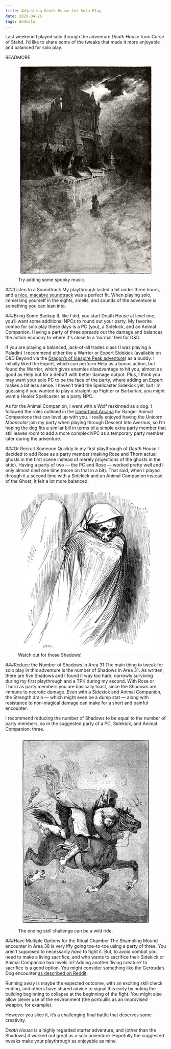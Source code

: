 ```yaml
---
title: Adjusting Death House for Solo Play
date: 2020-04-26
tags: dndsolo
---
```


Last weekend I played solo through the adventure _Death House_ from Curse of Stahd. I‘d like to share some of the tweaks that made it more enjoyable and balanced for solo play. 

READMORE

<figure>
  <img class="box" src="/images/castle.jpg" alt="A spooky castle">
  <figcaption>Try adding some spooky music.</figcaption>
</figure>

###Listen to a Soundtrack
My playthrough lasted a bit under three hours, and [a nice, macabre soundtrack](https://www.youtube.com/watch?v=GOTyzCntzJo) was a perfect fit. When playing solo, immersing yourself in the sights, smells, and sounds of the adventure is something you can lean into. 

###Bring Some Backup
If, like I did, you start Death House at level one, you’ll want some additional NPCs to round out your party. My favorite combo for solo play these days is a PC (you), a Sidekick, and an Animal Companion. Having a party of three spreads out the damage and balances the action econony to where it's close to a ’normal‘ feel for D&D. 

If you are playing a balanced, jack-of-all trades class (I was playing a Paladin) I recommend either the a Warrior or Expert Sidekick (available on D&D Beyond via the [Dragon’s of Icespire Peak adventure](https://www.dndbeyond.com/sources/doip)) as a buddy. I initially liked the Expert, which can perform Help as a bonus action, but found the Warrior, which gives enemies disadvantage to hit you, almost as good as Help but for a debuff with better damage output. Plus, I think you may want your solo PC to be the face of the party, where adding an Expert makes a bit less sense. I haven’t tried the Spellcaster Sidekick yet, but I’m guessing if you wanted to play a straight-up Fighter or Barbarian, you might want a Healer Spellcaster as a party NPC.

As for the Animal Companion, I went with a Wolf reskinned as a dog. I followed the rules outlined in the [Unearthed Arcana](https://media.wizards.com/2016/dnd/downloads/UA_RevisedRanger.pdf) for Ranger Animal Companions that can level up with you. I really enjoyed having the Unicorn _Mooncolor_ join my party when playing through Descent Into Avernus, so I’m hoping the dog fits a similar bill in terms of a simple extra party member that still leaves room to add a more complex NPC as a temporary party member later during the adventure. 

###Or Recruit Someone Quickly
In my first playthrough of _Death House_ I decided to add Rose as a party member (making Rose and Thorn actual ghosts in the first scene instead of merely projections of the ghosts in the attic). Having a party of two — the PC and Rose — worked pretty well and I only almost died one time (more on that in a bit). That said, when I played through it a second time with a Sidekick and an Animal Companion instead of the Ghost, it felt a lot more balanced. 

<figure>
  <img class="box" src="/images/ghost.jpg" alt="A skeletal ghost">
  <figcaption>Watch out for those Shadows!</figcaption>
</figure>

###Reduce the Number of Shadows in Area 31
The main thing to tweak for solo play in this adventure is the number of Shadows in Area 31. As written, there are five Shadows and I found it way too hard, narrowly surviving during my first playthrough and a TPK during my second. With Rose or Thorn as party members you are basically toast, since the Shadows are immune to necrotic damage. Even with a Sidekick and Animal Companion, the Strength drain — which might even be a dump stat — along with resistance to non-magical damage can make for a short and painful encounter.

I recommend reducing the number of Shadows to be equal to the number of party members, so in the suggested party of a PC, Sidekick, and Animal Companion: three.

<figure>
  <img class="box" src="/images/escape.jpg" alt="Escaping on a horse">
  <figcaption>The ending skill challenge can be a wild ride.</figcaption>
</figure>

###Have Multiple Options for the Ritual Chamber
The Shambling Mound encounter in Area 38 is very iffy going toe-to-toe using a party of three. You aren’t supposed to necessarily _have_ to fight it. But, to avoid combat you need to make a living sacrifice, and who wants to sacrifice their Sidekick or Animal Companion two levels in? Adding another ’living creature’ to sacrifice is a good option. You might consider something like the Gertruda’s Dog encounter [as described on Reddit](https://www.reddit.com/r/CurseofStrahd/comments/8sfpkn/fleshing_out_curse_of_strahd_part_2_entering/). 

Running away is maybe the expected outcome, with an exciting skill check ending, and others have shared advice to signal this early by noting the building beginning to collapse at the beginning of the fight. You might also allow clever use of the environment (the portcullis as an improvised weapon, for example).

However you slice it, it’s a challenging final battle that deserves some creativity.


_Death House_ is a highly regarded starter adventure, and (other than the Shadows) it worked out great as a solo adventure. Hopefully the suggested tweaks make your playthrough as enjoyable as mine.